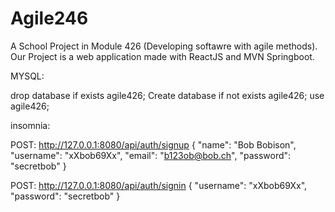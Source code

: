 # Agile246
A School Project in Module 426 (Developing softawre with agile methods). Our Project is a web application made with ReactJS and MVN Springboot. 

MYSQL:

drop database if exists agile426;
Create database if not exists agile426;
use agile426;



insomnia:

POST: http://127.0.0.1:8080/api/auth/signup
{
  			"name": "Bob Bobison",
  			"username": "xXbob69Xx",
  		  "email": "b123ob@bob.ch",
  		  "password": "secretbob"
}


POST: http://127.0.0.1:8080/api/auth/signin
{
  			"username": "xXbob69Xx",
  		  "password": "secretbob"
}
